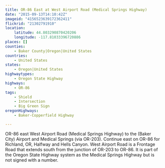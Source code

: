 ```yaml
---
title: OR-86 East at West Airport Road (Medical Springs Highway)
date: "2015-09-13T14:10:42Z"
imageid: "4156523639172362411"
flickrid: "21302791910"
location:
    latitude: 44.803290870420206
    longitude: -117.81033396720886
places: []
counties:
    - Baker County|Oregon|United States
countries:
    - United States
states:
    - Oregon|United States
highwaytypes:
    - Oregon State Highway
highways:
    - OR-86
tags:
    - Shield
    - Intersection
    - Big Green Sign
oregonHighways:
    - Baker-Copperfield Highway

---
```

OR-86 east West Airport Road (Medical Springs Highway) to the (Baker City) Airport and Medical Springs (via OR-203).  Continue east on OR-86 for Richland, OR, Halfway and Hells Canyon.  West Airport Road is a Frontage Road that extends south from the junction of OR-203 to OR-86.  It is part of the Oregon State Highway system as the Medical Springs Highway but is not signed with a number.
